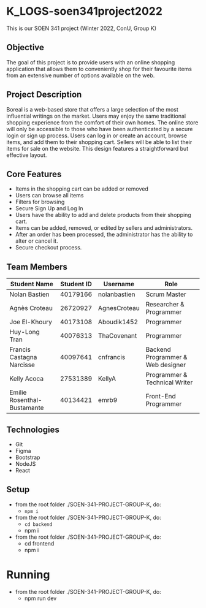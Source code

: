 # K_LOGS-soen341project2022

This is our SOEN 341 project (Winter 2022, ConU, Group K)

## Objective

The goal of this project is to provide users with an online shopping application that allows them to conveniently shop for their favourite items from an extensive number of options available on the web.

## Project Description
Boreal is a web-based store that offers a large selection of the most influential writings on the market. Users may enjoy the same traditional shopping experience from the comfort of their own homes. The online store will only be accessible to those who have been authenticated by a secure login or sign up process. Users can log in or create an account, browse items, and add them to their shopping cart. Sellers will be able to list their items for sale on the website. This design features a straightforward but effective layout.

## Core Features
* Items in the shopping cart can be added or removed
* Users can browse all items
* Filters for browsing
* Secure Sign Up and Log In
* Users have the ability to add and delete products from their shopping cart.
* Items can be added, removed, or edited by sellers and administrators.
* After an order has been processed, the administrator has the ability to alter or cancel it.
* Secure checkout process.

## Team Members

| Student Name  | Student ID | Username | Role |
| ------------- | ------------- | ------------- | ------------- |
| Nolan Bastien | 40179166 | nolanbastien | Scrum Master |
| Agnès Croteau  | 26720927 | AgnesCroteau | Researcher & Programmer |
| Joe El-Khoury  | 40173108 | Aboudik1452 | Programmer |
| Huy-Long Tran  | 40076313 | ThaCovenant | Programmer |
| Francis Castagna Narcisse | 40097641 | cnfrancis | Backend Programmer & Web designer |
| Kelly Acoca | 27531389 | KellyA | Programmer & Technical Writer |
| Emilie Rosenthal-Bustamante | 40134421  | emrb9  | Front-End Programmer | 

## Technologies

* Git
* Figma
* Bootstrap
* NodeJS
* React


## Setup
- from the root folder ./SOEN-341-PROJECT-GROUP-K, do:
  - `npm i`
- from the root folder ./SOEN-341-PROJECT-GROUP-K, do:
  - `cd backend`
  - npm i
- from the root folder ./SOEN-341-PROJECT-GROUP-K, do:
  - cd frontend
  - npm i

# Running
- from the root folder ./SOEN-341-PROJECT-GROUP-K, do:
  - npm run dev



